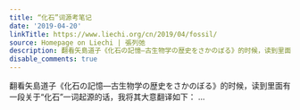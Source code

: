 ```yaml
---
title: “化石”词源考笔记
date: '2019-04-20'
linkTitle: https://www.liechi.org/cn/2019/04/fossil/
source: Homepage on Liechi | 張列弛
description: 翻看矢島道子《化石の記憶―古生物学の歴史をさかのぼる》的时候，读到里面有一段关于“化石”一词起源的话，我将其大意翻译如下： ...
disable_comments: true
---
```

翻看矢島道子《化石の記憶―古生物学の歴史をさかのぼる》的时候，读到里面有一段关于“化石”一词起源的话，我将其大意翻译如下： ...